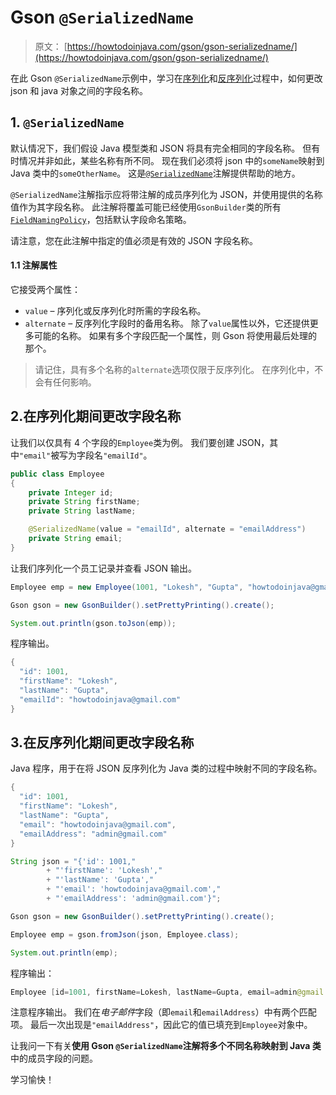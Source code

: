 # Gson `@SerializedName`

> 原文： [https://howtodoinjava.com/gson/gson-serializedname/](https://howtodoinjava.com/gson/gson-serializedname/)

在此 Gson `@SerializedName`示例中，学习在[序列化](https://howtodoinjava.com/java/serialization/a-mini-guide-for-implementing-serializable-interface-in-java/)和[反序列化](https://howtodoinjava.com/java/serialization/how-deserialization-process-happen-in-java/)过程中，如何更改 json 和 java 对象之间的字段名称。

## 1\. `@SerializedName`

默认情况下，我们假设 Java 模型类和 JSON 将具有完全相同的字段名称。 但有时情况并非如此，某些名称有所不同。 现在我们必须将 json 中的`someName`映射到 Java 类中的`someOtherName`。 这是[`@SerializedName`](https://static.javadoc.io/com.google.code.gson/gson/2.8.5/com/google/gson/annotations/SerializedName.html)注解提供帮助的地方。

`@SerializedName`注解指示应将带注解的成员序列化为 JSON，并使用提供的名称值作为其字段名称。 此注解将覆盖可能已经使用`GsonBuilder`类的所有[`FieldNamingPolicy`](https://static.javadoc.io/com.google.code.gson/gson/2.8.5/com/google/gson/FieldNamingPolicy.html)，包括默认字段命名策略。

请注意，您在此注解中指定的值必须是有效的 JSON 字段名称。

#### 1.1 注解属性

它接受两个属性：

*   `value` – 序列化或反序列化时所需的字段名称。
*   `alternate` – 反序列化字段时的备用名称。 除了`value`属性以外，它还提供更多可能的名称。 如果有多个字段匹配一个属性，则 Gson 将使用最后处理的那个。

> 请记住，具有多个名称的`alternate`选项仅限于反序列化。 在序列化中，不会有任何影响。

## 2.在序列化期间更改字段名称

让我们以仅具有 4 个字段的`Employee`类为例。 我们要创建 JSON，其中`"email"`被写为字段名`"emailId"`。

```java
public class Employee 
{
	private Integer id;
    private String firstName;
    private String lastName;

    @SerializedName(value = "emailId", alternate = "emailAddress")
    private String email;
}

```

让我们序列化一个员工记录并查看 JSON 输出。

```java
Employee emp = new Employee(1001, "Lokesh", "Gupta", "howtodoinjava@gmail.com");

Gson gson = new GsonBuilder().setPrettyPrinting().create();  

System.out.println(gson.toJson(emp));

```

程序输出。

```java
{
  "id": 1001,
  "firstName": "Lokesh",
  "lastName": "Gupta",
  "emailId": "howtodoinjava@gmail.com"
}

```

## 3.在反序列化期间更改字段名称

Java 程序，用于在将 JSON 反序列化为 Java 类的过程中映射不同的字段名称。

```java
{
  "id": 1001,
  "firstName": "Lokesh",
  "lastName": "Gupta",
  "email": "howtodoinjava@gmail.com",
  "emailAddress": "admin@gmail.com"
}

```

```java
String json = "{'id': 1001,"
		+ "'firstName': 'Lokesh',"
		+ "'lastName': 'Gupta',"
		+ "'email': 'howtodoinjava@gmail.com',"
		+ "'emailAddress': 'admin@gmail.com'}";

Gson gson = new GsonBuilder().setPrettyPrinting().create(); 

Employee emp = gson.fromJson(json, Employee.class);

System.out.println(emp);

```

程序输出：

```java
Employee [id=1001, firstName=Lokesh, lastName=Gupta, email=admin@gmail.com]

```

注意程序输出。 我们在*电子邮件*字段（即`email`和`emailAddress`）中有两个匹配项。 最后一次出现是`"emailAddress"`，因此它的值已填充到`Employee`对象中。

让我问一下有关**使用 Gson `@SerializedName`注解将多个不同名称映射到 Java 类**中的成员字段的问题。

学习愉快！